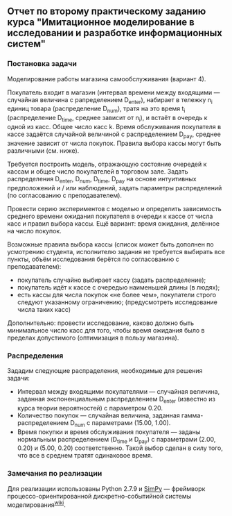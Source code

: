 ## Отчет по второму практическому заданию курса "Имитационное моделирование в исследовании и разработке информационных систем"

### Постановка задачи
Моделирование работы магазина самообслуживания (вариант 4).

Покупатель входит в магазин (интервал времени между входящими — случайная величина с рапределением D<sub>enter</sub>), набирает в тележку n<sub>i</sub> единиц товара (распределение D<sub>num</sub>), тратя на это время t<sub>i</sub> (распределение D<sub>time</sub>, среднее зависит от n<sub>i</sub>), и встаёт в очередь к одной из касс. Общее число касс k. Время обслуживания покупателя в кассе задаётся случайной величиной с распределением D<sub>pay</sub>, среднее значение зависит от числа покупок. Правила выбора кассы могут быть различными (см. ниже).

Требуется построить модель, отражающую состояние очередей к кассам и общее число покупателей в торговом зале. Задать распределения D<sub>enter</sub>, D<sub>num</sub>, D<sub>time</sub>, D<sub>pay</sub> на основе интуитивных предположений и / или наблюдений, задать параметры распределений (по согласованию с преподавателем).

Провести серию экспериментов с моделью и определить зависимость среднего времени ожидания покупателя в очереди к кассе от числа касс и правил выбора кассы. Ещё вариант: время ожидания, делённое на число покупок.

Возможные правила выбора кассы (список может быть дополнен по усмотрению студента,  исполнителю задания не требуется выбирать  все пункты, объём исследования берётся по  согласованию с преподавателем):
* покупатель случайно выбирает кассу (задать распределение);
* покупатель идёт к кассе с очередью наименьшей длины (в людях);
* есть кассы для числа покупок «не более чем», покупатели строго следуют указанному ограничению; (предусмотреть исследование числа таких касс)

Дополнительно: провести исследование, каково должно быть  минимальное число касс для того, чтобы время ожидания было в пределах допустимого (оптимизация в пользу магазина).

### Распределения
Зададим следующие распраделения, необходимые для решения задачи:
* Интервал между входящими покупателями — случайная величина, заданная экспоненциальным распределением D<sub>enter</sub> (известно из курса теории вероятностей) с параметром 0.20.
* Количество покупок — случайная величина, заданная гамма-распределением D<sub>num</sub> с параметрами (15.00, 1.00).
* Время покупки и время обслуживания покупателя — заданы нормальным распределением (D<sub>time</sub> и D<sub>pay</sub>) с параметрами (2.00, 0.20) и (5.00, 0.20) соответственно. Такой выбор сделан в силу того, что все в среднем тратят одинаковое время.

### Замечания по реализации
Для реализации использованы Python 2.7.9 и [SimPy](https://simpy.readthedocs.io/) — фреймворк процессо-ориентированной дискретно-событийной системы моделирования<sup>[wiki](https://ru.wikipedia.org/wiki/SimPy)</sup>.
